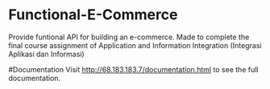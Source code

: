 # Functional-E-Commerce
Provide funtional API for building an e-commerce. Made to complete the final course assignment of Application and Information Integration (Integrasi Aplikasi dan Informasi)

#Documentation
Visit http://68.183.183.7/documentation.html to see the full documentation.
